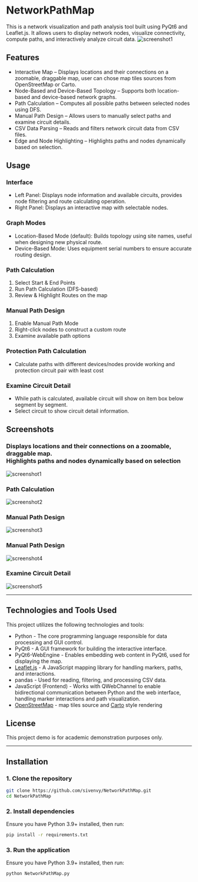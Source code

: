 # NetworkPathMap
This is a network visualization and path analysis tool built using PyQt6 and Leaflet.js. It allows users to display network nodes, visualize connectivity, compute paths, and interactively analyze circuit data.
![screenshot1](https://github.com/sivenvy/NetworkPathMap/blob/main/NetworkPathMap/screenshots/Network%20Path%20Map%202025-02-23%2010-39-21.gif "gif1")
## Features
- Interactive Map – Displays locations and their connections on a zoomable, draggable map, user can chose map tiles sources from OpenStreetMap or Carto.<br>
- Node-Based and Device-Based Topology – Supports both location-based and device-based network graphs.<br>
- Path Calculation – Computes all possible paths between selected nodes using DFS.<br>
- Manual Path Design – Allows users to manually select paths and examine circuit details.<br>
- CSV Data Parsing – Reads and filters network circuit data from CSV files.<br>
- Edge and Node Highlighting – Highlights paths and nodes dynamically based on selection.<br>


## Usage

### Interface
- Left Panel: Displays node information and available circuits, provides node filtering and route calculating operation.<br>
- Right Panel: Displays an interactive map with selectable nodes.<br>
### Graph Modes
- Location-Based Mode (default): Builds topology using site names, useful when designing new physical route.<br>
- Device-Based Mode: Uses equipment serial numbers to ensure accurate routing design.<br>
### Path Calculation
1. Select Start & End Points<br>
2. Run Path Calculation (DFS-based)<br>
3. Review & Highlight Routes on the map<br>
### Manual Path Design
1. Enable Manual Path Mode<br>
2. Right-click nodes to construct a custom route<br>
3. Examine available path options<br>
### Protection Path Calculation
- Calculate paths with different devices/nodes provide working and protection circuit pair with least cost<br>
### Examine Circuit Detail
- While path is calculated, available circuit will show on item box below segment by segment.<br>
- Select circuit to show circuit detail information.<br>


## Screenshots

### Displays locations and their connections on a zoomable, draggable map.<br>Highlights paths and nodes dynamically based on selection
![screenshot1](https://github.com/sivenvy/NetworkPathMap/blob/main/NetworkPathMap/screenshots/Network%20Path%20Map%202025-02-23%2010-39-21.gif "gif1")
### Path Calculation
![screenshot2](https://github.com/sivenvy/NetworkPathMap/blob/main/NetworkPathMap/screenshots/Network%20Path%20Map%202025-02-23%2010-44-57.gif "gif2")
### Manual Path Design
![screenshot3](https://github.com/sivenvy/NetworkPathMap/blob/main/NetworkPathMap/screenshots/Network%20Path%20Map%202025-02-23%2010-43-20.gif "gif3")
### Manual Path Design
![screenshot4](https://github.com/sivenvy/NetworkPathMap/blob/main/NetworkPathMap/screenshots/03.JPG "ss1")
### Examine Circuit Detail
![screenshot5](https://github.com/sivenvy/NetworkPathMap/blob/main/NetworkPathMap/screenshots/01.JPG "ss1")

---

## Technologies and Tools Used
This project utilizes the following technologies and tools:

- Python - The core programming language responsible for data processing and GUI control.
- PyQt6 - A GUI framework for building the interactive interface.
- PyQt6-WebEngine - Enables embedding web content in PyQt6, used for displaying the map.
- [Leaflet.js](https://leafletjs.com/) - A JavaScript mapping library for handling markers, paths, and interactions.
- pandas - Used for reading, filtering, and processing CSV data.
- JavaScript (Frontend) - Works with QWebChannel to enable bidirectional communication between Python and the web interface, handling marker interactions and path visualization.
- [OpenStreetMap](https://www.openstreetmap.org/) - map tiles source and [Carto](https://github.com/gravitystorm/openstreetmap-carto/) style rendering


## License
This project demo is for academic demonstration purposes only.

---
## **Installation**  

### **1. Clone the repository**  
```sh
git clone https://github.com/sivenvy/NetworkPathMap.git
cd NetworkPathMap
```
### **2. Install dependencies**
Ensure you have Python 3.9+ installed, then run:
```sh
pip install -r requirements.txt
```
### **3. Run the application**
Ensure you have Python 3.9+ installed, then run:
```sh
python NetworkPathMap.py
```
